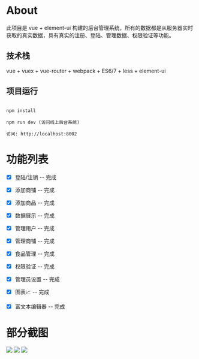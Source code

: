 
# About

此项目是 vue + element-ui 构建的后台管理系统，所有的数据都是从服务器实时获取的真实数据，具有真实的注册、登陆、管理数据、权限验证等功能。

## 技术栈

vue + vuex + vue-router + webpack + ES6/7 + less + element-ui


## 项目运行


```

npm install

npm run dev (访问线上后台系统)

访问: http://localhost:8002

```

# 功能列表

- [x] 登陆/注销 -- 完成
- [x] 添加商铺 -- 完成
- [x] 添加商品 -- 完成
- [x] 数据展示 -- 完成
- [x] 管理用户 -- 完成
- [x] 管理商铺 -- 完成
- [x] 食品管理 -- 完成
- [x] 权限验证 -- 完成
- [x] 管理员设置 -- 完成
- [x] 图表📈 -- 完成
- [x] 富文本编辑器 -- 完成


# 部分截图


<img src="https://github.com/xt981224/Vue-elementui/screenshots/zs1.jpg"/>

<img src="https://github.com/xt981224/Vue-elementui/screenshots/zs2.jpg"/>

<img src="https://github.com/xt981224/Vue-elementui/screenshots/zs3.jpg"/>
